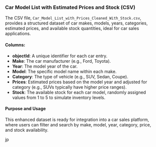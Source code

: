 

### Car Model List with Estimated Prices and Stock (CSV)

The CSV file, `Car_Model_List_with_Prices_Cleaned_With_Stock.csv`, provides a structured dataset of car makes, models, years, categories, estimated prices, and available stock quantities, ideal for car sales applications.

#### Columns:
- **objectId**: A unique identifier for each car entry.
- **Make**: The car manufacturer (e.g., Ford, Toyota).
- **Year**: The model year of the car.
- **Model**: The specific model name within each make.
- **Category**: The type of vehicle (e.g., SUV, Sedan, Coupe).
- **Prices**: Estimated prices based on the model year and adjusted for category (e.g., SUVs typically have higher price ranges).
- **Stock**: The available stock for each car model, randomly assigned values from 1 to 5 to simulate inventory levels.

#### Purpose and Usage
This enhanced dataset is ready for integration into a car sales platform, where users can filter and search by make, model, year, category, price, and stock availability.

jp
